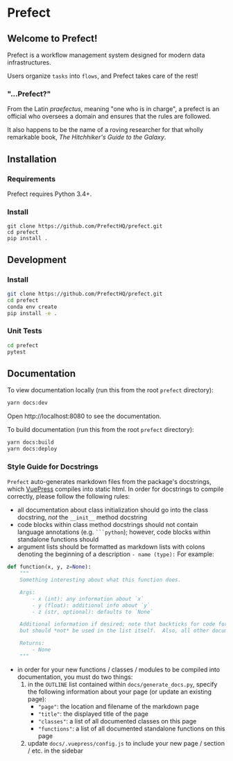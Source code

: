 # Prefect

## Welcome to Prefect!

Prefect is a workflow management system designed for modern data infrastructures.

Users organize `tasks` into `flows`, and Prefect takes care of the rest!


### "...Prefect?"

From the Latin *praefectus*, meaning "one who is in charge", a prefect is an official who oversees a domain and ensures that the rules are followed.

It also happens to be the name of a roving researcher for that wholly remarkable book, *The Hitchhiker's Guide to the Galaxy*.


## Installation

### Requirements

Prefect requires Python 3.4+.

### Install
```
git clone https://github.com/PrefectHQ/prefect.git
cd prefect
pip install .
```


## Development

### Install

```bash
git clone https://github.com/PrefectHQ/prefect.git
cd prefect
conda env create
pip install -e .
```

### Unit Tests

```bash
cd prefect
pytest
```

## Documentation

To view documentation locally (run this from the root `prefect` directory):
```bash
yarn docs:dev
```
Open http://localhost:8080 to see the documentation.

To build documentation (run this from the root `prefect` directory):
```bash
yarn docs:build
yarn docs:deploy
```

### Style Guide for Docstrings

`Prefect` auto-generates markdown files from the package's docstrings, which [VuePress](https://vuepress.vuejs.org/) compiles into static html. In order for docstrings to compile correctly, please follow the following rules:
- all documentation about class initialization should go into the class docstring, _not_ the `__init__` method docstring
- code blocks within class method docstrings should not contain language annotations (e.g. ` ```python `); however, code blocks within standalone functions should
- argument lists should be formatted as markdown lists with colons denoting the beginning of a description `- name (type):` For example:
```python
def function(x, y, z=None):
    """
    Something interesting about what this function does.

    Args:
        - x (int): any information about `x`
        - y (float): additional info about `y`
        - z (str, optional): defaults to `None`

    Additional information if desired; note that backticks for code formatting is encouraged within argument descriptions,
    but should *not* be used in the list itself.  Also, all other documentation can contain markdown.

    Returns:
        - None
    """
```
- in order for your new functions / classes / modules to be compiled into documentation, you must do two things:
    1. in the `OUTLINE` list contained within `docs/generate_docs.py`, specify the following information about your page (or update an existing page):
        - `"page"`: the location and filename of the markdown page
        - `"title"`: the displayed title of the page
        - `"classes"`: a list of all documented classes on this page
        - `"functions"`: a list of all documented standalone functions on this page
    2. update `docs/.vuepress/config.js` to include your new page / section / etc. in the sidebar
